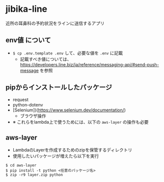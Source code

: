 # jibika-line
近所の耳鼻科の予約状況をラインに送信するアプリ

## env値 について
- `$ cp .env.template .env` して、必要な値を `.env` に記載
  - 記載すべき値については、 https://developers.line.biz/ja/reference/messaging-api/#send-push-message を参照

## pipからインストールしたパッケージ
- request
- python-dotenv
- [Selenium])(https://www.selenium.dev/documentation/)
  - ブラウザ操作
- ※ これらをlambda上で使うためには、以下の `aws-layer` の操作も必要

## aws-layer
- LambdaのLayerを作成するためのzipを保管するディレクトリ
- 使用したいパッケージが増えたら以下を実行
```shell
$ cd aws-layer
$ pip install -t python <任意のパッケージ名>
$ zip -r9 layer.zip python
```